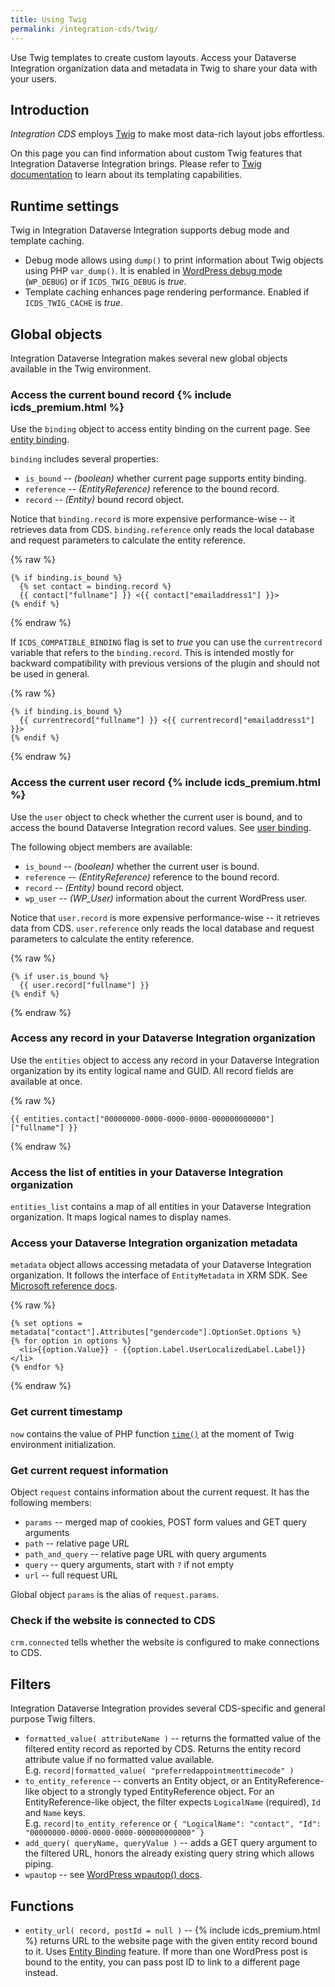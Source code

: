 ```yaml
---
title: Using Twig
permalink: /integration-cds/twig/
---
```


<p class="lead">Use Twig templates to create custom layouts. Access your Dataverse Integration organization data and metadata in Twig to share your data with your users.</p>

## Introduction

*Integration CDS* employs [Twig](https://twig.symfony.com/) to make most data-rich layout jobs effortless.

On this page you can find information about custom Twig features that Integration Dataverse Integration brings. Please refer to [Twig documentation](https://twig.symfony.com/doc/2.x/templates.html) to learn about its templating capabilities.

## Runtime settings

Twig in Integration Dataverse Integration supports debug mode and template caching.

- Debug mode allows using `dump()` to print information about Twig objects using PHP `var_dump()`. It is enabled in [WordPress debug mode](https://wordpress.org/support/article/debugging-in-wordpress/) (`WP_DEBUG`) or if `ICDS_TWIG_DEBUG` is *true*.
- Template caching enhances page rendering performance. Enabled if `ICDS_TWIG_CACHE` is *true*.

## Global objects

Integration Dataverse Integration makes several new global objects available in the Twig environment.

### Access the current bound record {% include icds_premium.html %}

Use the `binding` object to access entity binding on the current page. See [entity binding](../entity-binding/).

`binding` includes several properties:

- `is_bound` -- *(boolean)* whether current page supports entity binding.
- `reference` -- *(EntityReference)* reference to the bound record.
- `record` -- *(Entity)* bound record object.

Notice that `binding.record` is more expensive performance-wise -- it retrieves data from CDS. `binding.reference` only
reads the local database and request parameters to calculate the entity reference.

{% raw %}
``` twig
{% if binding.is_bound %}
  {% set contact = binding.record %}
  {{ contact["fullname"] }} <{{ contact["emailaddress1"] }}>
{% endif %}
```
{% endraw %}

If `ICDS_COMPATIBLE_BINDING` flag is set to *true* you can use the `currentrecord` variable that refers to the `binding.record`. This is intended mostly for backward compatibility with previous versions of the plugin and should not be used in general.

{% raw %}
``` twig
{% if binding.is_bound %}
  {{ currentrecord["fullname"] }} <{{ currentrecord["emailaddress1"] }}>
{% endif %}
```
{% endraw %}

### Access the current user record {% include icds_premium.html %}

Use the `user` object to check whether the current user is bound, and to access the bound Dataverse Integration record values. See [user binding](../user-binding/).

The following object members are available:

- `is_bound` -- *(boolean)* whether the current user is bound.
- `reference` -- *(EntityReference)* reference to the bound record.
- `record` -- *(Entity)* bound record object.
- `wp_user` -- *(WP_User)* information about the current WordPress user.

Notice that `user.record` is more expensive performance-wise -- it retrieves data from CDS. `user.reference` only
reads the local database and request parameters to calculate the entity reference.

{% raw %}
``` twig
{% if user.is_bound %}
  {{ user.record["fullname"] }}
{% endif %}
```
{% endraw %}

### Access any record in your Dataverse Integration organization

Use the `entities` object to access any record in your Dataverse Integration organization by its entity logical name and GUID. All record fields are available at once.

{% raw %}
``` twig
{{ entities.contact["00000000-0000-0000-0000-000000000000"]["fullname"] }}
```
{% endraw %}

### Access the list of entities in your Dataverse Integration organization

`entities_list` contains a map of all entities in your Dataverse Integration organization. It maps logical names to display names.

### Access your Dataverse Integration organization metadata

`metadata` object allows accessing metadata of your Dataverse Integration organization. It follows the interface of `EntityMetadata` in XRM SDK. See [Microsoft reference docs](https://docs.microsoft.com/en-us/dotnet/api/microsoft.xrm.sdk.metadata.entitymetadata).

{% raw %}
``` twig
{% set options = metadata["contact"].Attributes["gendercode"].OptionSet.Options %}
{% for option in options %}
  <li>{{option.Value}} - {{option.Label.UserLocalizedLabel.Label}}</li>
{% endfor %}
```
{% endraw %}

### Get current timestamp

`now` contains the value of PHP function [`time()`](https://www.php.net/manual/en/function.time.php) at the moment of Twig environment initialization.

### Get current request information

Object `request` contains information about the current request. It has the following members:

- `params` -- merged map of cookies, POST form values and GET query arguments
- `path` -- relative page URL
- `path_and_query` -- relative page URL with query arguments
- `query` -- query arguments, start with `?` if not empty
- `url` -- full request URL

Global object `params` is the alias of `request.params`.

### Check if the website is connected to CDS

`crm.connected` tells whether the website is configured to make connections to CDS.

## Filters

Integration Dataverse Integration provides several CDS-specific and general purpose Twig filters.

- `formatted_value( attributeName )` -- returns the formatted value of the filtered entity record as reported by CDS. Returns the entity record attribute value if no formatted value available.  
 E.g. `record|formatted_value( "preferredappointmenttimecode" )`
- `to_entity_reference` -- converts an Entity object, or an EntityReference-like object to a strongly typed EntityReference object. For an EntityReference-like object, the filter expects `LogicalName` (required), `Id` and `Name` keys.  
 E.g. `record|to_entity_reference` or `{ "LogicalName": "contact", "Id": "00000000-0000-0000-0000-000000000000" }`
- `add_query( queryName, queryValue )` -- adds a GET query argument to the filtered URL, honors the already existing query string which allows piping.
- `wpautop` -- see [WordPress wpautop() docs](https://developer.wordpress.org/reference/functions/wpautop/).

## Functions

- `entity_url( record, postId = null )` -- {% include icds_premium.html %} returns URL to the website page with the given entity record bound to it. Uses [Entity Binding](../entity-binding/) feature. If more than one WordPress post is bound to the entity, you can pass post ID to link to a different page instead.
